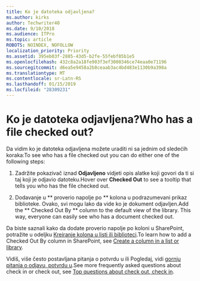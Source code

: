 ```yaml
---
title: Ko je datoteka odjavljena?
ms.author: kirks
author: Techwriter40
ms.date: 9/10/2018
ms.audience: ITPro
ms.topic: article
ROBOTS: NOINDEX, NOFOLLOW
localization_priority: Priority
ms.assetid: 395eb03f-2885-43d5-b2fe-55febf85b1e5
ms.openlocfilehash: 432c8a2a18fe903f3ef3000346ce74eaa0e71196
ms.sourcegitcommit: d6ea5e9458a2b8ceaab3ac4bd483e1130b9a398a
ms.translationtype: MT
ms.contentlocale: sr-Latn-RS
ms.lasthandoff: 01/15/2019
ms.locfileid: "28309231"
---
```

# <a name="who-has-a-file-checked-out"></a><span data-ttu-id="59215-102">Ko je datoteka odjavljena?</span><span class="sxs-lookup"><span data-stu-id="59215-102">Who has a file checked out?</span></span>

<span data-ttu-id="59215-103">Da vidim ko je datoteka odjavljena možete uraditi ni sa jednim od sledećih koraka:</span><span class="sxs-lookup"><span data-stu-id="59215-103">To see who has a file checked out you can do either one of the following steps:</span></span>
  
1. <span data-ttu-id="59215-104">Zadržite pokazivač iznad **Odjavljeno** vidjeti opis alatke koji govori da ti si taj koji je odjavio datoteku.</span><span class="sxs-lookup"><span data-stu-id="59215-104">Hover over **Checked Out** to see a tooltip that tells you who has the file checked out.</span></span> 
    
2. <span data-ttu-id="59215-p101">Dodavanje u \*\* proverio napolje po \*\* kolona u podrazumevani prikaz biblioteke. Ovako, svi mogu lako da vide ko je dokument odjavljen.</span><span class="sxs-lookup"><span data-stu-id="59215-p101">Add the \*\* Checked Out By \*\* column to the default view of the library. This way, everyone can easily see who has a document checked out.</span></span> 
    
<span data-ttu-id="59215-107">Da biste saznali kako da dodate proverio napolje po koloni u SharePoint, potražite u odeljku [Kreiranje kolona u listi ili biblioteci](https://go.microsoft.com/fwlink/?linkid=2019591).</span><span class="sxs-lookup"><span data-stu-id="59215-107">To learn how to add a Checked Out By column in SharePoint, see [Create a column in a list or library](https://go.microsoft.com/fwlink/?linkid=2019591).</span></span> 
  
<span data-ttu-id="59215-108">Vidiš, više često postavljana pitanja o potvrdu u ili Pogledaj, vidi [gornju pitanja o odjavu, potvrdu u](https://go.microsoft.com/fwlink/?linkid=2018786).</span><span class="sxs-lookup"><span data-stu-id="59215-108">See more frequently asked questions about check in or check out, see [Top questions about check out, check in](https://go.microsoft.com/fwlink/?linkid=2018786).</span></span>
  

